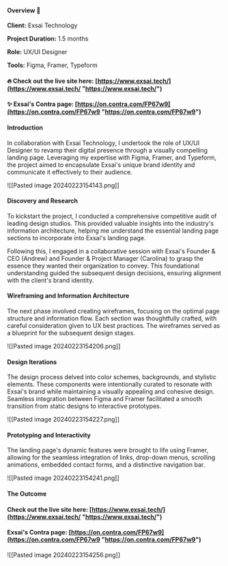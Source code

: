 #### **Overview 👀**

**Client:** Exsai Technology

**Project Duration:** 1.5 months

**Role:** UX/UI Designer

**Tools:** Figma, Framer, Typeform


#### 🔥 Check out the live site here: [https://www.exsai.tech/](https://www.exsai.tech/ "https://www.exsai.tech/")

#### ✨ Exsai's Contra page: [https://on.contra.com/FP67w9](https://on.contra.com/FP67w9 "https://on.contra.com/FP67w9")



#### **Introduction**

In collaboration with Exsai Technology, I undertook the role of UX/UI Designer to revamp their digital presence through a visually compelling landing page. Leveraging my expertise with Figma, Framer, and Typeform, the project aimed to encapsulate Exsai's unique brand identity and communicate it effectively to their audience.


![[Pasted image 20240223154143.png]]

#### **Discovery and Research**

To kickstart the project, I conducted a comprehensive competitive audit of leading design studios. This provided valuable insights into the industry's information architecture, helping me understand the essential landing page sections to incorporate into Exsai's landing page.

Following this, I engaged in a collaborative session with Exsai's Founder & CEO (Andrew) and Founder & Project Manager (Carolina) to grasp the essence they wanted their organization to convey. This foundational understanding guided the subsequent design decisions, ensuring alignment with the client's brand identity.

#### **Wireframing and Information Architecture**

The next phase involved creating wireframes, focusing on the optimal page structure and information flow. Each section was thoughtfully crafted, with careful consideration given to UX best practices. The wireframes served as a blueprint for the subsequent design stages.

![[Pasted image 20240223154206.png]]



#### **Design Iterations**

The design process delved into color schemes, backgrounds, and stylistic elements. These components were intentionally curated to resonate with Exsai's brand while maintaining a visually appealing and cohesive design. Seamless integration between Figma and Framer facilitated a smooth transition from static designs to interactive prototypes.

![[Pasted image 20240223154227.png]]

#### **Prototyping and Interactivity**

The landing page's dynamic features were brought to life using Framer, allowing for the seamless integration of links, drop-down menus, scrolling animations, embedded contact forms, and a distinctive navigation bar.

![[Pasted image 20240223154241.png]]


#### The Outcome

#### Check out the live site here: [https://www.exsai.tech/](https://www.exsai.tech/ "https://www.exsai.tech/")

#### Exsai's Contra page: [https://on.contra.com/FP67w9](https://on.contra.com/FP67w9 "https://on.contra.com/FP67w9")


![[Pasted image 20240223154256.png]]